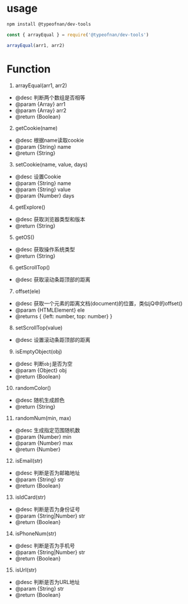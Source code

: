 # usage

``` bash
npm install @typeofnan/dev-tools
```

``` js
const { arrayEqual } = require('@typeofnan/dev-tools')

arrayEqual(arr1, arr2)
```

# Function

1. arrayEqual(arr1, arr2)
* @desc 判断两个数组是否相等
* @param {Array} arr1
* @param {Array} arr2
* @return {Boolean}

2. getCookie(name)
* @desc 根据name读取cookie
* @param  {String} name
* @return {String}

3. setCookie(name, value, days)
* @desc  设置Cookie
* @param {String} name
* @param {String} value
* @param {Number} days

4. getExplore()
* @desc 获取浏览器类型和版本
* @return {String}

5. getOS()
* @desc 获取操作系统类型
* @return {String}

6. getScrollTop()
* @desc 获取滚动条距顶部的距离

7. offset(ele)
* @desc  获取一个元素的距离文档(document)的位置，类似jQ中的offset()
* @param {HTMLElement} ele
* @returns { {left: number, top: number} }

8. setScrollTop(value)
* @desc 设置滚动条距顶部的距离

9. isEmptyObject(obj)
* @desc   判断`obj`是否为空
* @param  {Object} obj
* @return {Boolean}

10. randomColor()
* @desc 随机生成颜色
* @return {String}

11. randomNum(min, max)
* @desc 生成指定范围随机数
* @param  {Number} min
* @param  {Number} max
* @return {Number}

12. isEmail(str)
* @desc   判断是否为邮箱地址
* @param  {String}  str
* @return {Boolean}

13. isIdCard(str)
* @desc  判断是否为身份证号
* @param  {String|Number} str 
* @return {Boolean}

14. isPhoneNum(str)
* @desc   判断是否为手机号
* @param  {String|Number} str 
* @return {Boolean}

15. isUrl(str)
* @desc   判断是否为URL地址
* @param  {String} str 
* @return {Boolean}
